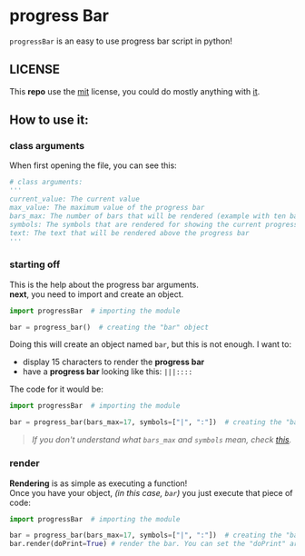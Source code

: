 # progress Bar
`progressBar` is an easy to use progress bar script in python!

## **LICENSE**
This **repo** use the [mit](https://choosealicense.com/licenses/mit/) license, you could do mostly anything with [it](https://github.com/Geming400/progressBar).

## How to use it:
### class arguments
When first opening the file, you can see this:
```py
# class arguments:
'''
current_value: The current value
max_value: The maximum value of the progress bar
bars_max: The number of bars that will be rendered (example with ten bars: ----------)
symbols: The symbols that are rendered for showing the current progress bar state (the first index is the full bar and the second is the empty bar)
text: The text that will be rendered above the progress bar
'''
```

### starting off
This is the help about the progress bar arguments.\
**next**, you need to import and create an object.
```py
import progressBar  # importing the module

bar = progress_bar()  # creating the "bar" object
```
Doing this will create an object named `bar`, but this is not enough.
I want to:
- display 15 characters to render the **progress bar**
- have a **progress bar** looking like this: `|||::::`

The code for it would be:
```py
import progressBar  # importing the module

bar = progress_bar(bars_max=17, symbols=["|", ":"])  # creating the "bar" object
```
> *If you don't understand what `bars_max` and `symbols` mean, check [this](https://github.com/Geming400/progressBar/blob/main/README.md#how-to-use-it).*

### render
**Rendering** is as simple as executing a function!\
Once you have your object, *(in this case, `bar`)* you just execute that piece of code:
```py
import progressBar  # importing the module

bar = progress_bar(bars_max=17, symbols=["|", ":"])  # creating the "bar" object
bar.render(doPrint=True) # render the bar. You can set the "doPrint" argument to False to prevent the printing. (by default True)
```
